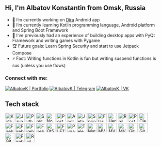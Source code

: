## Hi, I'm Albatov Konstantin from Omsk, Russia

- 🔭 I’m currently working on [Dira](https://github.com/AlbatovK/Dira) Android app
- 🌱 I’m currently learning Kotlin programming language, Android platform and Spring Boot Framework
- 🔨 I've previously had an experience of building desktop apps with PyQt Framework and writing games with Pygame
- 🏆 Future goals: Learn Spring Security and start to use Jetpack Compose
- ⚡ Fact: Writing functions in Kotlin is fun but writing suspend functions is sus (unless you use flows)


### Connect with me:

[<img alt="AlbatovK | Portfolio" src="https://img.shields.io/badge/GitHub%20Pages-222222?logo=Jekyll&style=for-the-badge" />][vk]
[<img alt="AlbatovK | Telegram" src="https://img.shields.io/badge/-Telegram-2CA5E0.svg?logo=telegram&style=for-the-badge" />][telegram]
[<img alt="AlbatovK | VK" src="https://img.shields.io/badge/-Vk-2D2F37.svg?logo=vk&style=for-the-badge" />][vk]

[website]: https://github.com/AlbatovK/AlbatovK.github.io
[vk]: https://vk.com/stormthatsapproaching
[telegram]: https://t.me/iatstiapbcii


## Tech stack
<img  alt="Kotlin" height="30px" src="https://img.shields.io/static/v1?label=&message=KOTLIN&color=purple&style=for-the-badge" /> <img  alt="Java" height="30px" src="https://img.shields.io/static/v1?label=&message=Java&color=orange&style=for-the-badge" /> <img  alt="Python" height="30px" src="https://img.shields.io/static/v1?label=&message=Python&color=blue&style=for-the-badge" /> <img  alt="Sqlite" height="30px" src="https://img.shields.io/static/v1?label=&message=SQLite&color=red&style=for-the-badge" /> <img  alt="NoSql" height="30px" src="https://img.shields.io/static/v1?label=&message=NoSql&color=gray&style=for-the-badge" /> <img  alt="PostgreSQL" height="30px" src="https://img.shields.io/static/v1?label=&message=PostgreSQL&color=blue&style=for-the-badge" /> <img  alt="Android" height="30px" src="https://img.shields.io/static/v1?label=&message=Android&color=green&style=for-the-badge" />  <img  alt="Jetpack" height="30px" src="https://img.shields.io/static/v1?label=&message=Android Jetpack&color=brown&style=for-the-badge" /> <img  alt="Spring" height="30px" src="https://img.shields.io/static/v1?label=&message=Spring Web&color=darkgreen&style=for-the-badge" /> <img  alt="Flask" height="30px" src="https://img.shields.io/static/v1?label=&message=Flask&color=blue&style=for-the-badge" /> <img  alt="Heroku" height="30px" src="https://img.shields.io/static/v1?label=&message=Heroku&color=magenta&style=for-the-badge" /> <img  alt="Railway" height="30px" src="https://img.shields.io/static/v1?label=&message=Railway&color=white&style=for-the-badge" /> <img  alt="Postman" height="30px" src="https://img.shields.io/static/v1?label=&message=Postman&color=darkorange&style=for-the-badge" /> <img  alt="Clean Architecture" height="30px" src="https://img.shields.io/static/v1?label=&message=Clean Architecture&color=brown&style=for-the-badge" /> <img  alt="Firebase" height="30px" src="https://img.shields.io/static/v1?label=&message=Firebase&color=yellow&style=for-the-badge" /> <img  alt="Firebase" height="30px" src="https://img.shields.io/static/v1?label=&message=Firebase Firestore&color=turquoise&style=for-the-badge" /> <img  alt="Firebase Authentication" height="30px" src="https://img.shields.io/static/v1?label=&message=Firebase Auth&color=purpel&style=for-the-badge" /> <img  alt="Firebase analytics" height="30px" src="https://img.shields.io/static/v1?label=&message=Firebase Analytics&color=blue&style=for-the-badge" /> <img  alt="Qt5" height="30px" src="https://img.shields.io/static/v1?label=&message=Qt5&color=green&style=for-the-badge" /> <img  alt="FLET" height="30px" src="https://img.shields.io/static/v1?label=&message=FLET&color=purple&style=for-the-badge" /> <img  alt="Pygame" height="30px" src="https://img.shields.io/static/v1?label=&message=pygame&color=blue&style=for-the-badge" /> <img  alt="Telegram Bot Api" height="30px" src="https://img.shields.io/static/v1?label=&message=Telegram Bot Api&color=gray&style=for-the-badge" /> <img  alt="Material design" height="30px" src="https://img.shields.io/static/v1?label=&message=Material design&color=green&style=for-the-badge" /> <img  alt="MVVM" height="30px" src="https://img.shields.io/static/v1?label=&message=MVVM&color=red&style=for-the-badge" /> <img  alt="MVC" height="30px" src="https://img.shields.io/static/v1?label=&message=MVC&color=purple&style=for-the-badge" /> <img  alt="MVI" height="30px" src="https://img.shields.io/static/v1?label=&message=MVI&color=green&style=for-the-badge" />  <img alt="Github Actions" height="30px" src="https://img.shields.io/static/v1?label=&message=Github Actions&color=blue&style=for-the-badge" /> <img  alt="Git" height="30px" src="https://img.shields.io/static/v1?label=&message=Git&color=gray&style=for-the-badge" /> <img  alt="Github" height="30px" src="https://img.shields.io/static/v1?label=&message=Github&color=red&style=for-the-badge" /> <img  alt="Firebase" height="30px" src="https://img.shields.io/static/v1?label=&message=Docker&color=yellow&style=for-the-badge" /> <img  alt="Railway" height="30px" src="https://img.shields.io/static/v1?label=&message=Render&color=white&style=for-the-badge" />
